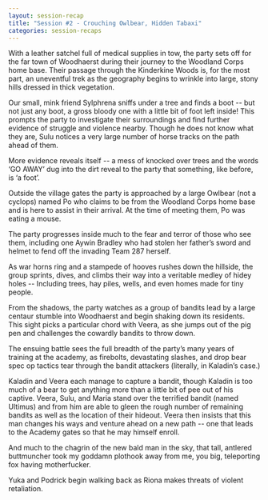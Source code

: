 ```yaml
---
layout: session-recap
title: "Session #2 - Crouching Owlbear, Hidden Tabaxi"
categories: session-recaps
---
```


With a leather satchel full of medical supplies in tow, the party sets off for the far town of Woodhaerst during their journey to the Woodland Corps home base. Their passage through the Kinderkine Woods is, for the most part, an uneventful trek as the geography begins to wrinkle into large, stony hills dressed in thick vegetation.

Our small, mink friend Sylphrena sniffs under a tree and finds a boot -- but not just any boot, a gross bloody one with a little bit of foot left inside! This prompts the party to investigate their surroundings and find further evidence of struggle and violence nearby. Though he does not know what they are, Sulu notices a very large number of horse tracks on the path ahead of them.

More evidence reveals itself -- a mess of knocked over trees and the words ‘GO AWAY’ dug into the dirt reveal to the party that something, like before, is ‘a foot’.

Outside the village gates the party is approached by a large Owlbear (not a cyclops) named Po who claims to be from the Woodland Corps home base and is here to assist in their arrival. At the time of meeting them, Po was eating a mouse.

The party progresses inside much to the fear and terror of those who see them, including one Aywin Bradley who had stolen her father’s sword and helmet to fend off the invading Team 287 herself.

As war horns ring and a stampede of hooves rushes down the hillside, the group sprints, dives, and climbs their way into a veritable medley of hidey holes -- Including trees, hay piles, wells, and even homes made for tiny people.

From the shadows, the party watches as a group of bandits lead by a large centaur stumble into Woodhaerst and begin shaking down its residents. This sight picks a particular chord with Veera, as she jumps out of the pig pen and challenges the cowardly bandits to throw down.

The ensuing battle sees the full breadth of the party’s many years of training at the academy, as firebolts, devastating slashes, and drop bear spec op tactics tear through the bandit attackers (literally, in Kaladin’s case.)

Kaladin and Veera each manage to capture a bandit, though Kaladin is too much of a bear to get anything more than a little bit of pee out of his captive. Veera, Sulu, and Maria stand over the terrified bandit (named Ultimus) and from him are able to gleen the rough number of remaining bandits as well as the location of their hideout. Veera then insists that this man changes his ways and venture ahead on a new path -- one that leads to the Academy gates so that he may himself enroll.

And much to the chagrin of the new bald man in the sky, that tall, antlered buttmuncher took my goddamn plothook away from me, you big, teleporting fox having motherfucker.

Yuka and Podrick begin walking back as Riona makes threats of violent retaliation.
